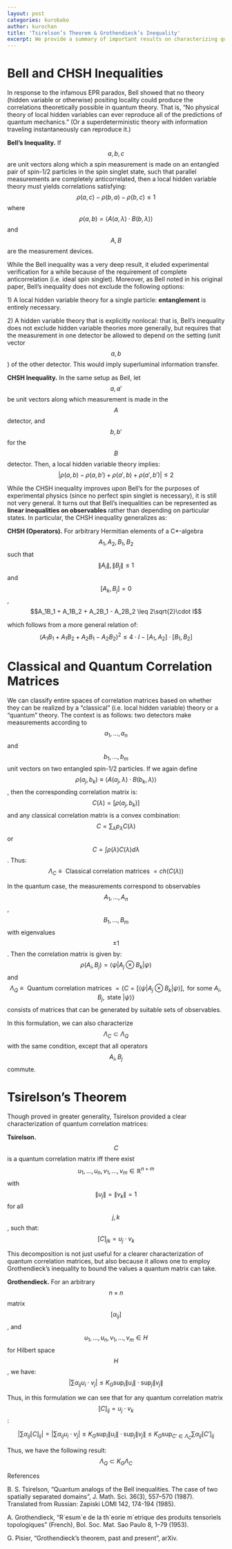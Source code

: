 ```yaml
---
layout: post
categories: kurobako
author: kurochan
title: 'Tsirelson’s Theorem & Grothendieck’s Inequality'
excerpt: We provide a summary of important results on characterizing quantum and classical correlation matrices.
---
```


Bell and CHSH Inequalities
==========================

In response to the infamous EPR paradox, Bell showed that no theory
(hidden variable or otherwise) positing locality could produce the
correlations theoretically possible in quantum theory. That is, “No
physical theory of local hidden variables can ever reproduce all of the
predictions of quantum mechanics.” (Or a superdeterministic theory with
information traveling instantaneously can reproduce it.)

<span>**Bell’s Inequality.**</span> If $$a,b,c$$ are unit vectors along
which a spin measurement is made on an entangled pair of spin-1/2
particles in the spin singlet state, such that parallel measurements are
completely anticorrelated, then a local hidden variable theory must
yields correlations satisfying:
$$\rho(a,c) - \rho(b,a) - \rho(b,c) \leq 1$$ where
$$\rho(a,b) = \langle A(a,\lambda)\cdot B(b,\lambda)\rangle$$ and $$A, B$$
are the measurement devices.

While the Bell inequality was a very deep result, it eluded experimental
verification for a while because of the requirement of complete
anticorrelation (i.e. ideal spin singlet). Moreover, as Bell noted in
his original paper, Bell’s inequality does not exclude the following
options:

1\) A local hidden variable theory for a single particle:
<span>**entanglement**</span> is entirely necessary.

2\) A hidden variable theory that is explicitly nonlocal: that is, Bell’s
inequality does not exclude hidden variable theories more generally, but
requires that the measurement in one detector be allowed to depend on
the setting (unit vector $$a,b$$) of the other detector. This would imply
superluminal information transfer.

<span>**CHSH Inequality.**</span> In the same setup as Bell, let $$a,a'$$
be unit vectors along which measurement is made in the $$A$$ detector, and
$$b,b'$$ for the $$B$$ detector. Then, a local hidden variable theory
implies: $$|\rho(a,b) - \rho(a,b') + \rho(a',b) + \rho(a',b')| \leq 2$$

While the CHSH inequality improves upon Bell’s for the purposes of
experimental physics (since no perfect spin singlet is necessary), it is
still not very general. It turns out that Bell’s inequalities can be
represented as <span>**linear inequalities on observables**</span>
rather than depending on particular states. In particular, the CHSH
inequality generalizes as:

<span>**CHSH (Operators).**</span> For arbitrary Hermitian elements of a
C\*-algebra $$A_1,A_2,B_1,B_2$$ such that $$\|A_i\|,\|B_j\| \leq 1$$ and
$$[A_k,B_j] = 0$$,
$$A_1B_1 + A_1B_2 + A_2B_1 - A_2B_2 \leq 2\sqrt{2}\cdot I$$

which follows from a more general relation of:
$$(A_1B_1+A_1B_2 + A_2B_1 - A_2B_2)^2 \leq 4\cdot I - [A_1,A_2]\cdot[B_1,B_2]$$

Classical and Quantum Correlation Matrices
==========================================

We can classify entire spaces of correlation matrices based on whether
they can be realized by a “classical” (i.e. local hidden variable)
theory or a “quantum” theory. The context is as follows: two detectors
make measurements according to $$a_1, \dots, a_n$$ and $$b_1, \dots, b_m$$
unit vectors on two entangled spin-1/2 particles. If we again define
$$\rho(a_j,b_k) \equiv \langle A(a_j,\lambda)\cdot B(b_k,\lambda)\rangle$$,
then the corresponding correlation matrix is:
$$C(\lambda) = [\rho(a_j,b_k)]$$ and any classical correlation matrix is
a convex combination: $$C = \sum_{\lambda} p_{\lambda} C(\lambda)$$ or
$$C = \int \rho(\lambda) C(\lambda) d\lambda$$. Thus:
$$\Lambda_C \equiv \text{ Classical correlation matrices } = ch(C(\lambda))$$

In the quantum case, the measurements correspond to observables
$$A_1, \dots, A_n$$, $$B_1, \dots, B_m$$ with eigenvalues $$\pm 1$$. Then the
correlation matrix is given by:
$$\rho(A_i,B_j) = \langle \psi|A_j\otimes B_k|\psi\rangle$$ and
$$\Lambda_Q \equiv \text{ Quantum correlation matrices } = \left\{ C = [\langle \psi|A_j\otimes B_k|\psi\rangle], \text{ for some } A_i, B_j, \text{ state } |\psi\rangle\right\}$$
consists of matrices that can be generated by suitable sets of
observables.

In this formulation, we can also characterize
$$\Lambda_C \subset \Lambda_Q$$ with the same condition, except that all
operators $$A_i, B_j$$ commute.

Tsirelson’s Theorem
===================

Though proved in greater generality, Tsirelson provided a clear
characterization of quantum correlation matrices:

<span>**Tsirelson.**</span> $$C$$ is a quantum correlation matrix iff
there exist $$u_1, \dots, u_n, v_1, \dots, v_m \in \mathbb{R}^{n+m}$$ with
$$\|u_j\| = \|v_k\| = 1$$ for all $$j,k$$, such that:
$$[C]_{jk} = u_j \cdot v_k$$

This decomposition is not just useful for a clearer characterization of
quantum correlation matrices, but also because it allows one to employ
Grothendieck’s inequality to bound the values a quantum matrix can take.

<span>**Grothendieck.**</span> For an arbitrary $$n\times n$$ matrix
$$[\alpha_{ij}]$$, and $$u_1, \dots, u_n, v_1, \dots, v_m \in H$$ for
Hilbert space $$H$$, we have:
$$\left| \sum \alpha_{ij} u_i \cdot v_j \right| \leq K_G \sup_i \|u_i\| \cdot \sup_j \|v_j\|$$

Thus, in this formulation we can see that for any quantum correlation
matrix $$[C]_{ij} = u_j \cdot v_k$$:

$$\left| \sum \alpha_{ij}  [C]_{ij}\right|  =\left| \sum \alpha_{ij}  u_i \cdot v_j\right| \leq K_G \sup_i \|u_i\| \cdot \sup_j \|v_j\| \leq K_G \sup_{C' \in \Lambda_C} \sum \alpha_{ij} [C']_{ij}$$

Thus, we have the following result: $$\Lambda_Q \subset K_G \Lambda_C$$

<span>References</span>

B. S. Tsirelson, “Quantum analogs of the Bell inequalities. The case of
two spatially separated domains”, J. Math. Sci. 36(3), 557–570 (1987).
Translated from Russian: Zapiski LOMI 142, 174-194 (1985).

A. Grothendieck, “R´esum´e de la th´eorie m´etrique des produits
tensoriels topologiques” (French), Bol. Soc. Mat. Sao Paulo 8, 1–79
(1953).

G. Pisier, “Grothendieck’s theorem, past and present”, arXiv.
